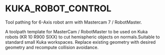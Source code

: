 # KUKA_ROBOT_CONTROL
Tool pathing for 6-Axis robot arm with Mastercam 7 / RobotMaster.

A toolpath template for MasterCam / RobotMaster to be used on Kuka robots (KR 10 R900 SIXX) to cut hemispheric objects on normals.Suitable to standard small Kuka workspaces. Replace existing geometry with desired geometry and recompute collision avoidance. 

